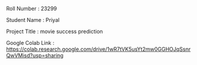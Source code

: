 Roll Number       : 23299  

Student Name      :   Priyal

Project Title     :  movie success prediction

Google Colab Link :   https://colab.research.google.com/drive/1wR7tVK5usYt2mw0GGHOJqSsnrQwVMisd?usp=sharing

